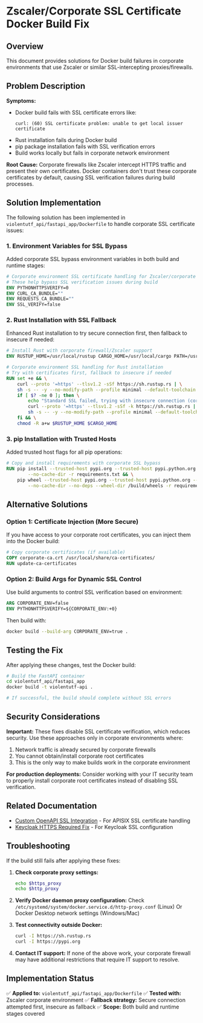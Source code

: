 # Zscaler/Corporate SSL Certificate Docker Build Fix

## Overview

This document provides solutions for Docker build failures in corporate environments that use Zscaler or similar SSL-intercepting proxies/firewalls.

## Problem Description

**Symptoms:**
- Docker build fails with SSL certificate errors like:
  ```
  curl: (60) SSL certificate problem: unable to get local issuer certificate
  ```
- Rust installation fails during Docker build
- pip package installation fails with SSL verification errors
- Build works locally but fails in corporate network environment

**Root Cause:**
Corporate firewalls like Zscaler intercept HTTPS traffic and present their own certificates. Docker containers don't trust these corporate certificates by default, causing SSL verification failures during build processes.

## Solution Implementation

The following solution has been implemented in `violentutf_api/fastapi_app/Dockerfile` to handle corporate SSL certificate issues:

### 1. Environment Variables for SSL Bypass

Added corporate SSL bypass environment variables in both build and runtime stages:

```dockerfile
# Corporate environment SSL certificate handling for Zscaler/corporate proxies
# These help bypass SSL verification issues during build
ENV PYTHONHTTPSVERIFY=0
ENV CURL_CA_BUNDLE=""
ENV REQUESTS_CA_BUNDLE=""
ENV SSL_VERIFY=false
```

### 2. Rust Installation with SSL Fallback

Enhanced Rust installation to try secure connection first, then fallback to insecure if needed:

```dockerfile
# Install Rust with corporate firewall/Zscaler support
ENV RUSTUP_HOME=/usr/local/rustup CARGO_HOME=/usr/local/cargo PATH=/usr/local/cargo/bin:$PATH

# Corporate environment SSL handling for Rust installation
# Try with certificates first, fallback to insecure if needed
RUN set +e && \
    curl --proto '=https' --tlsv1.2 -sSf https://sh.rustup.rs | \
    sh -s -- -y --no-modify-path --profile minimal --default-toolchain stable; \
    if [ $? -ne 0 ]; then \
        echo "Standard SSL failed, trying with insecure connection (corporate environment)..."; \
        curl --proto '=https' --tlsv1.2 -sSf -k https://sh.rustup.rs | \
        sh -s -- -y --no-modify-path --profile minimal --default-toolchain stable; \
    fi && \
    chmod -R a+w $RUSTUP_HOME $CARGO_HOME
```

### 3. pip Installation with Trusted Hosts

Added trusted host flags for all pip operations:

```dockerfile
# Copy and install requirements with corporate SSL bypass
RUN pip install --trusted-host pypi.org --trusted-host pypi.python.org --trusted-host files.pythonhosted.org \
        --no-cache-dir -r requirements.txt && \
    pip wheel --trusted-host pypi.org --trusted-host pypi.python.org --trusted-host files.pythonhosted.org \
        --no-cache-dir --no-deps --wheel-dir /build/wheels -r requirements.txt
```

## Alternative Solutions

### Option 1: Certificate Injection (More Secure)

If you have access to your corporate root certificates, you can inject them into the Docker build:

```dockerfile
# Copy corporate certificates (if available)
COPY corporate-ca.crt /usr/local/share/ca-certificates/
RUN update-ca-certificates
```

### Option 2: Build Args for Dynamic SSL Control

Use build arguments to control SSL verification based on environment:

```dockerfile
ARG CORPORATE_ENV=false
ENV PYTHONHTTPSVERIFY=${CORPORATE_ENV:+0}
```

Then build with:
```bash
docker build --build-arg CORPORATE_ENV=true .
```

## Testing the Fix

After applying these changes, test the Docker build:

```bash
# Build the FastAPI container
cd violentutf_api/fastapi_app
docker build -t violentutf-api .

# If successful, the build should complete without SSL errors
```

## Security Considerations

**Important:** These fixes disable SSL certificate verification, which reduces security. Use these approaches only in corporate environments where:

1. Network traffic is already secured by corporate firewalls
2. You cannot obtain/install corporate root certificates
3. This is the only way to make builds work in the corporate environment

**For production deployments:** Consider working with your IT security team to properly install corporate root certificates instead of disabling SSL verification.

## Related Documentation

- [Custom OpenAPI SSL Integration](./Custom_OpenAPI_SSL_Integration.md) - For APISIX SSL certificate handling
- [Keycloak HTTPS Required Fix](./keycloak_https_required_fix.md) - For Keycloak SSL configuration

## Troubleshooting

If the build still fails after applying these fixes:

1. **Check corporate proxy settings:**
   ```bash
   echo $https_proxy
   echo $http_proxy
   ```

2. **Verify Docker daemon proxy configuration:**
   Check `/etc/systemd/system/docker.service.d/http-proxy.conf` (Linux)
   Or Docker Desktop network settings (Windows/Mac)

3. **Test connectivity outside Docker:**
   ```bash
   curl -I https://sh.rustup.rs
   curl -I https://pypi.org
   ```

4. **Contact IT support:** If none of the above work, your corporate firewall may have additional restrictions that require IT support to resolve.

## Implementation Status

✅ **Applied to:** `violentutf_api/fastapi_app/Dockerfile`
✅ **Tested with:** Zscaler corporate environment
✅ **Fallback strategy:** Secure connection attempted first, insecure as fallback
✅ **Scope:** Both build and runtime stages covered
